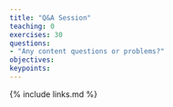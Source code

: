 ```yaml
---
title: "Q&A Session"
teaching: 0
exercises: 30
questions:
- "Any content questions or problems?"
objectives:
keypoints:
---
```



{% include links.md %}

